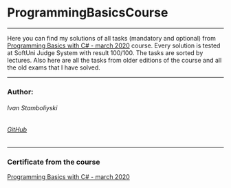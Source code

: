 
# ProgrammingBasicsCourse

------------

Here you can find my solutions of all tasks (mandatory and optional) from [Programming Basics with C# - march 2020](https://softuni.bg/trainings/2808/programming-basics-with-c-sharp-march-2020) course. Every solution is tested at SoftUni Judge System with result 100/100. The tasks are sorted by lectures. Also here are all the tasks from older editions of the course and all the old exams that I have solved.

------------

### Author:
###### Ivan Stamboliyski

###### [GitHub](https://github.com/ivanstamboliyski)

------------

### Certificate from the course
[Programming Basics with C# - march 2020](https://softuni.bg/certificates/details/81424/530e50fb)

